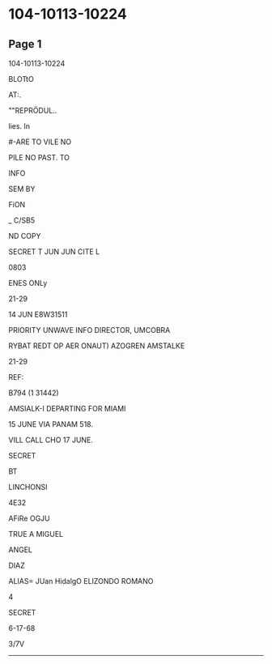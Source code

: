 # 104-10113-10224

## Page 1

104-10113-10224

BLOTtO

AT:.

""REPRÖDUL..

lies. In

#-ARE TO VILE NO

PILE NO PAST. TO

INFO

SEM BY

FiON

_ C/SB5

ND COPY

SECRET T JUN JUN CITE L

0803

ENES ONLy

21-29

14 JUN E8W31511

PRIORITY UNWAVE INFO DIRECTOR, UMCOBRA

RYBAT REDT OP AER ONAUT) AZOGREN AMSTALKE

21-29

REF:

B794 (1 31442)

AMSIALK-I DEPARTING FOR MIAMI

15 JUNE VIA PANAM 518.

VILL CALL CHO 17 JUNE.

SECRET

BT

LINCHONSI

4E32

AFiRe OGJU

TRUE A MIGUEL

ANGEL

DIAZ

ALIAS= JUan HidalgO ELIZONDO ROMANO

4

SECRET

6-17-68

3/7V

---

